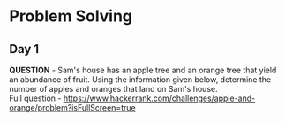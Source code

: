 # Problem Solving

## Day 1

**QUESTION** -
Sam's house has an apple tree and an orange tree that yield an abundance of fruit. Using the information given below, determine the number of apples and oranges that land on Sam's house.  
Full question - https://www.hackerrank.com/challenges/apple-and-orange/problem?isFullScreen=true
